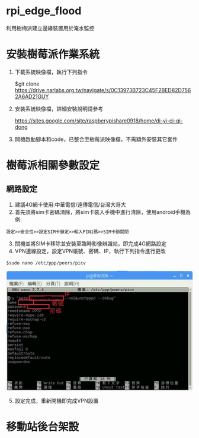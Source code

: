 # rpi_edge_flood
利用樹梅派建立邊緣裝置用於淹水監控

# 安裝樹莓派作業系統
1. 下載系統映像檔，執行下列指令
   
    $git clone https://drive.narlabs.org.tw/navigate/s/0C13973B723C45F2BED82D7562A6AD21GUY
   
2. 安裝系統映像檔，詳細安裝說明請參考
   
    https://sites.google.com/site/raspberypishare0918/home/di-yi-ci-qi-dong
   
3. 開機啟動腳本和code，已整合至樹莓派映像檔，不需額外安裝其它套件

# 樹莓派相關參數設定
## 網路設定
   1. 建議4G網卡使用:中華電信/遠傳電信/台灣大哥大
   2. 首先須將sim卡密碼清除，將sim卡裝入手機中進行清除，使用android手機為例:
   
    設定>>安全性>>設定SIM卡鎖定>>輸入PIN1碼>>SIM卡鎖關閉
   
   3. 關機並將SIM卡移除並安裝至臨時影像辨識站，即完成4G網路設定
   4. VPN連線設定，設定VPN帳號、密碼、IP，執行下列指令進行更改

    $sudo nano /etc/ppp/peers/picv

![demo](https://github.com/healthy8701/rpi_edge_flood/blob/master/img/vpn.JPG?raw=true)

   5. 設定完成，重新開機即完成VPN設置

# 移動站後台架設

